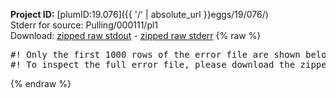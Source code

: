 **Project ID:** [plumID:19.076]({{ '/' | absolute_url }}eggs/19/076/)  
Stderr for source:  Pulling/000111/pl1   
Download: [zipped raw stdout](pl1.plumed.stdout.txt.zip) - [zipped raw stderr](pl1.plumed.stderr.txt.zip) 
{% raw %}
<pre>
#! Only the first 1000 rows of the error file are shown below
#! To inspect the full error file, please download the zipped raw stderr file above
</pre>
{% endraw %}
